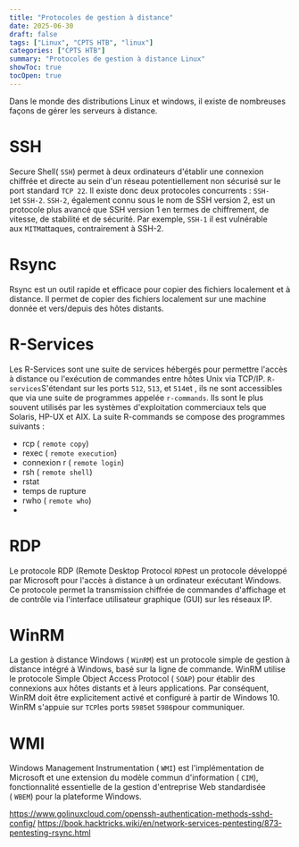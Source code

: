 ```yaml
---
title: "Protocoles de gestion à distance"
date: 2025-06-30
draft: false
tags: ["Linux", "CPTS HTB", "linux"]
categories: ["CPTS HTB"]
summary: "Protocoles de gestion à distance Linux"
showToc: true
tocOpen: true
---
```

Dans le monde des distributions Linux et windows, il existe de nombreuses façons de gérer les serveurs à distance. 

# SSH
Secure Shell( `SSH`) permet à deux ordinateurs d'établir une connexion chiffrée et directe au sein d'un réseau potentiellement non sécurisé sur le port standard `TCP 22`.
Il existe donc deux protocoles concurrents : `SSH-1`et `SSH-2`.
`SSH-2`, également connu sous le nom de SSH version 2, est un protocole plus avancé que SSH version 1 en termes de chiffrement, de vitesse, de stabilité et de sécurité. Par exemple, `SSH-1` il est vulnérable aux `MITM`attaques, contrairement à SSH-2.

#  Rsync
Rsync est un outil rapide et efficace pour copier des fichiers localement et à distance. Il permet de copier des fichiers localement sur une machine donnée et vers/depuis des hôtes distants.

# R-Services
Les R-Services sont une suite de services hébergés pour permettre l'accès à distance ou l'exécution de commandes entre hôtes Unix via TCP/IP.
`R-services`S'étendant sur les ports `512`, `513`, et `514`et , ils ne sont accessibles que via une suite de programmes appelée `r-commands`. Ils sont le plus souvent utilisés par les systèmes d'exploitation commerciaux tels que Solaris, HP-UX et AIX.
La suite R-commands se compose des programmes suivants :
- rcp ( `remote copy`)
- rexec ( `remote execution`)
- connexion r ( `remote login`)
- rsh ( `remote shell`)
- rstat
- temps de rupture
- rwho ( `remote who`)
- 
# RDP
Le protocole RDP (Remote Desktop Protocol `RDP`est un protocole développé par Microsoft pour l'accès à distance à un ordinateur exécutant Windows. Ce protocole permet la transmission chiffrée de commandes d'affichage et de contrôle via l'interface utilisateur graphique (GUI) sur les réseaux IP.

# WinRM

La gestion à distance Windows ( `WinRM`) est un protocole simple de gestion à distance intégré à Windows, basé sur la ligne de commande. WinRM utilise le protocole Simple Object Access Protocol ( `SOAP`) pour établir des connexions aux hôtes distants et à leurs applications. Par conséquent, WinRM doit être explicitement activé et configuré à partir de Windows 10. WinRM s'appuie sur `TCP`les ports `5985`et `5986`pour communiquer.

# WMI

Windows Management Instrumentation ( `WMI`) est l'implémentation de Microsoft et une extension du modèle commun d'information ( `CIM`), fonctionnalité essentielle de la gestion d'entreprise Web standardisée ( `WBEM`) pour la plateforme Windows.



https://www.golinuxcloud.com/openssh-authentication-methods-sshd-config/
https://book.hacktricks.wiki/en/network-services-pentesting/873-pentesting-rsync.html